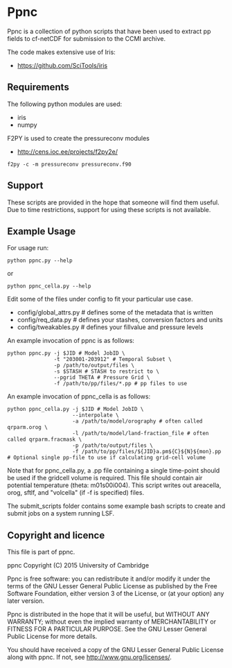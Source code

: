 Ppnc
====

Ppnc is a collection of python scripts that have been used to extract pp fields 
to cf-netCDF for submission to the CCMI archive.

The code makes extensive use of Iris: 

- https://github.com/SciTools/iris

Requirements
------------

The following python modules are used:

- iris
- numpy

F2PY is used to create the pressureconv modules

- http://cens.ioc.ee/projects/f2py2e/

```
f2py -c -m pressureconv pressureconv.f90
```

Support
-------

These scripts are provided in the hope that someone will find them useful. Due 
to time restrictions, support for using these scripts is not available.

Example Usage
-------------

For usage run:

```python ppnc.py --help```

or

```python ppnc_cella.py --help```

Edit some of the files under config to fit your particular use case.

- config/global_attrs.py # defines some of the metadata that is written
- config/req_data.py # defines your stashes, conversion factors and units
- config/tweakables.py # defines your fillvalue and pressure levels

An example invocation of ppnc is as follows:

    python ppnc.py -j $JID # Model JobID \
                   -t "203001-203912" # Temporal Subset \
                   -p /path/to/output/files \ 
                   -s $STASH # STASH to restrict to \ 
                   --pgrid THETA # Pressure Grid \
                   -f /path/to/pp/files/*.pp # pp files to use

An example invocation of ppnc_cella is as follows:

    python ppnc_cella.py -j $JID # Model JobID \
                         --interpolate \
                         -a /path/to/model/orography # often called qrparm.orog \
                         -l /path/to/model/land-fraction_file # often called qrparm.fracmask \
                         -p /path/to/output/files \ 
                         -f /path/to/pp/files/${JID}a.pm${C}${N}${mon}.pp # Optional single pp-file to use if calculating grid-cell volume

Note that for ppnc_cella.py, a .pp file containing a single time-point should 
be used if the gridcell volume is required. This file should contain air
potential temperature (theta: m01s00i004). This script writes out areacella, orog, sftlf,
and "volcella" (if -f is specified) files.

The submit_scripts folder contains some example bash scripts to create and 
submit jobs on a system running LSF.

Copyright and licence
---------------------

This file is part of ppnc.

ppnc  Copyright (C) 2015  University of Cambridge

Ppnc is free software: you can redistribute it and/or modify it under the terms 
of the GNU Lesser General Public License as published by the Free Software 
Foundation, either version 3 of the License, or (at your option) any later 
version.

Ppnc is distributed in the hope that it will be useful, but WITHOUT ANY 
WARRANTY; without even the implied warranty of MERCHANTABILITY or FITNESS FOR A 
PARTICULAR PURPOSE.  See the GNU Lesser General Public License for more details.

You should have received a copy of the GNU Lesser General Public License along 
with ppnc.  If not, see <http://www.gnu.org/licenses/>.
